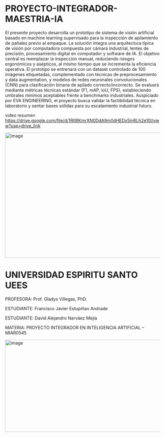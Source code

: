 # PROYECTO-INTEGRADOR-MAESTRIA-IA
El presente proyecto desarrolla un prototipo de sistema de visión artificial basado en machine learning supervisado para la inspección de apilamiento de pañales previo al empaque. La solución integra una arquitectura típica de visión por computadora compuesta por cámara industrial, lentes de precisión, procesamiento digital en computador y software de IA. El objetivo central es reemplazar la inspección manual, reduciendo riesgos ergonómicos y asépticos, al mismo tiempo que se incrementa la eficiencia operativa. El prototipo se entrenará con un dataset controlado de 100 imágenes etiquetadas, complementado con técnicas de preprocesamiento y data augmentation, y modelos de redes neuronales convolucionales (CNN) para clasificación binaria de apilado correcto/incorrecto. Se evaluará mediante métricas técnicas estándar (F1, mAP, IoU, FPS), estableciendo umbrales mínimos aceptables frente a benchmarks industriales. Auspiciado por EVA ENGINEERING, el proyecto busca validar la factibilidad técnica en laboratorio y sentar bases sólidas para su escalamiento industrial futuro.

video resumen 
https://drive.google.com/file/d/1RltRKmrXN0DdA9m0dHEDx5lnRLh2e10l/view?usp=drive_link

<img width="1183" height="407" alt="image" src="https://github.com/user-attachments/assets/35507e31-87df-4b42-8eef-024c9bd17726" />

# UNIVERSIDAD ESPIRITU SANTO UEES
PROFESORA: Prof. Gladys Villegas, PhD.

ESTUDIANTE: Francisco Javier Estupiñan Andrade

ESTUDIANTE: David Alejandro Narváez Mejía 

MATERIA: PROYECTO INTEGRADOR EN INTELIGENCIA ARTIFICIAL – MIAR0545

<img width="899" height="300" alt="image" src="https://github.com/user-attachments/assets/49e57e4c-a8d6-4962-8b69-f526d67bf82f" />
